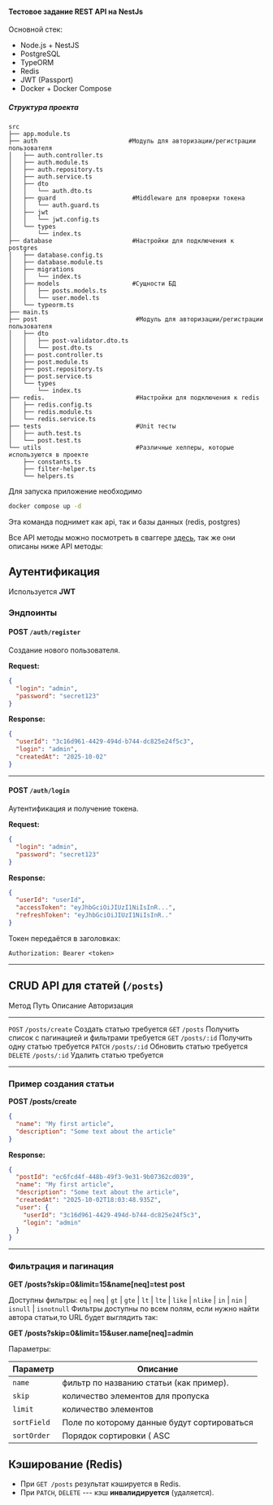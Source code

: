 #### Тестовое задание REST API на NestJs

Основной стек:
- Node.js + NestJS
- PostgreSQL
- TypeORM
- Redis
- JWT (Passport)
- Docker + Docker Compose

##### Структура проекта
```
src
├── app.module.ts
├── auth                         #Модуль для авторизации/регистрации пользователя
│   ├── auth.controller.ts
│   ├── auth.module.ts
│   ├── auth.repository.ts
│   ├── auth.service.ts
│   ├── dto
│   │   └── auth.dto.ts
│   ├── guard                     #Middleware для проверки токена
│   │   └── auth.guard.ts
│   ├── jwt
│   │   └── jwt.config.ts
│   └── types
│       └── index.ts
├── database                      #Настройки для подключения к postgres
│   ├── database.config.ts
│   ├── database.module.ts
│   ├── migrations
│   │   └── index.ts
│   ├── models                    #Сущности БД   
│   │   ├── posts.models.ts
│   │   └── user.model.ts
│   └── typeorm.ts
├── main.ts
├── post                           #Модуль для авторизации/регистрации пользователя   
│   ├── dto
│   │   ├── post-validator.dto.ts
│   │   └── post.dto.ts
│   ├── post.controller.ts
│   ├── post.module.ts
│   ├── post.repository.ts
│   ├── post.service.ts
│   └── types
│       └── index.ts
├── redis.                         #Настройки для подключения к redis                  
│   ├── redis.config.ts
│   ├── redis.module.ts
│   └── redis.service.ts
├── tests                          #Unit тесты
│   ├── auth.test.ts
│   └── post.test.ts
└── utils                          #Различные хелперы, которые используются в проекте                      
    ├── constants.ts
    ├── filter-helper.ts
    └── helpers.ts
```



Для запуска приложение необходимо

```Bash
docker compose up -d
```
Эта команда поднимет как api, так и базы данных (redis, postgres)

Все API методы можно посмотреть в сваггере [здесь](http://localhost:3000/docs), так же они описаны ниже API методы:

## Аутентификация

Используется **JWT**

### Эндпоинты

#### POST `/auth/register`

Создание нового пользователя.

**Request:**

``` json
{
  "login": "admin",
  "password": "secret123"
}
```

**Response:**

``` json
{
  "userId": "3c16d961-4429-494d-b744-dc825e24f5c3",
  "login": "admin",
  "createdAt": "2025-10-02"
}
```

------------------------------------------------------------------------

#### POST `/auth/login`

Аутентификация и получение токена.

**Request:**

``` json
{
  "login": "admin",
  "password": "secret123"
}
```

**Response:**

``` json
{
  "userId": "userId",
  "accessToken": "eyJhbGciOiJIUzI1NiIsInR...",
  "refreshToken": "eyJhbGciOiJIUzI1NiIsInR.."
}
```

Токен передаётся в заголовках:

    Authorization: Bearer <token>

------------------------------------------------------------------------

## CRUD API для статей (`/posts`)

  Метод      Путь           Описание                                   Авторизация
  ---------- -------------- ------------------------------------------ --------------
  `POST`     `/posts/create`       Создать статью                      требуется
  `GET`      `/posts`       Получить список с пагинацией и фильтрами   требуется
  `GET`      `/posts/:id`   Получить одну статью                       требуется
  `PATCH`    `/posts/:id`   Обновить статью                            требуется
  `DELETE`   `/posts/:id`   Удалить статью                             требуется

------------------------------------------------------------------------

### Пример создания статьи

**POST /posts/create**

``` json
{
  "name": "My first article",
  "description": "Some text about the article"
}
```

**Response:**

``` json
{
  "postId": "ec6fcd4f-448b-49f3-9e31-9b07362cd039",
  "name": "My first article",
  "description": "Some text about the article",
  "createdAt": "2025-10-02T18:03:48.935Z",
  "user": {
    "userId": "3c16d961-4429-494d-b744-dc825e24f5c3",
    "login": "admin"
  }
}
```

------------------------------------------------------------------------

### Фильтрация и пагинация

**GET /posts?skip=0&limit=15&name[neq]=test post**

Доступны фильтры: `eq` | `neq` | `gt` | `gte` | `lt` | `lte` | `like` | `nlike` | `in` | `nin` | `isnull` | `isnotnull`
Фильтры доступны по всем полям, если нужно найти автора статьи,то URL будет выглядить так:

**GET /posts?skip=0&limit=15&user.name[neq]=admin**

Параметры:

| Параметр    |Описание |
|-------------|---------------------------------------------|  
| `name`      | фильтр по названию статьи (как пример).     |
| `skip`      | количество элементов для пропуска           |
| `limit`     | количество элементов                        |
| `sortField` | Поле по которому данные будут сортироваться |
| `sortOrder` | Порядок сортировки ( ASC | DESC)            |



## Кэширование (Redis)

-   При `GET /posts` результат кэшируется в Redis.
-   При `PATCH`, `DELETE` --- кэш **инвалидируется**
    (удаляется).

